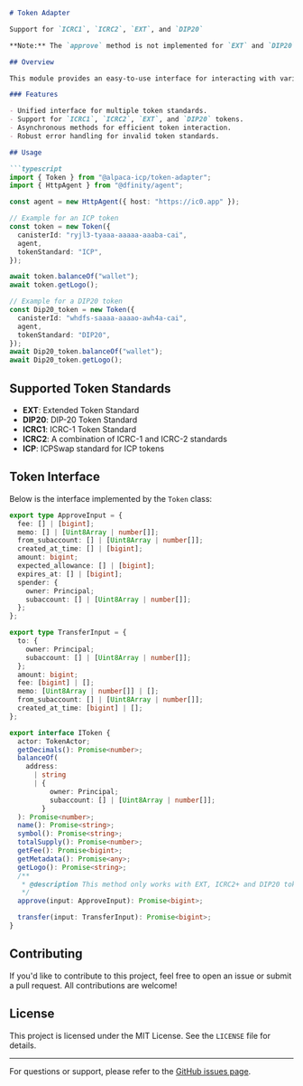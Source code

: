 ```markdown
# Token Adapter

Support for `ICRC1`, `ICRC2`, `EXT`, and `DIP20`

**Note:** The `approve` method is not implemented for `EXT` and `DIP20`.

## Overview

This module provides an easy-to-use interface for interacting with various token standards on the Internet Computer (IC). It supports common operations like querying balances, token metadata, and transferring tokens.

### Features

- Unified interface for multiple token standards.
- Support for `ICRC1`, `ICRC2`, `EXT`, and `DIP20` tokens.
- Asynchronous methods for efficient token interaction.
- Robust error handling for invalid token standards.

## Usage

```typescript
import { Token } from "@alpaca-icp/token-adapter";
import { HttpAgent } from "@dfinity/agent";

const agent = new HttpAgent({ host: "https://ic0.app" });

// Example for an ICP token
const token = new Token({
  canisterId: "ryjl3-tyaaa-aaaaa-aaaba-cai",
  agent,
  tokenStandard: "ICP",
});

await token.balanceOf("wallet");
await token.getLogo();

// Example for a DIP20 token
const Dip20_token = new Token({
  canisterId: "whdfs-saaaa-aaaao-awh4a-cai",
  agent,
  tokenStandard: "DIP20",
});
await Dip20_token.balanceOf("wallet");
await Dip20_token.getLogo();
```

## Supported Token Standards

- **EXT**: Extended Token Standard
- **DIP20**: DIP-20 Token Standard
- **ICRC1**: ICRC-1 Token Standard
- **ICRC2**: A combination of ICRC-1 and ICRC-2 standards
- **ICP**: ICPSwap standard for ICP tokens

## Token Interface

Below is the interface implemented by the `Token` class:

```typescript
export type ApproveInput = {
  fee: [] | [bigint];
  memo: [] | [Uint8Array | number[]];
  from_subaccount: [] | [Uint8Array | number[]];
  created_at_time: [] | [bigint];
  amount: bigint;
  expected_allowance: [] | [bigint];
  expires_at: [] | [bigint];
  spender: {
    owner: Principal;
    subaccount: [] | [Uint8Array | number[]];
  };
};

export type TransferInput = {
  to: {
    owner: Principal;
    subaccount: [] | [Uint8Array | number[]];
  };
  amount: bigint;
  fee: [bigint] | [];
  memo: [Uint8Array | number[]] | [];
  from_subaccount: [] | [Uint8Array | number[]];
  created_at_time: [bigint] | [];
};

export interface IToken {
  actor: TokenActor;
  getDecimals(): Promise<number>;
  balanceOf(
    address:
      | string
      | {
          owner: Principal;
          subaccount: [] | [Uint8Array | number[]];
        }
  ): Promise<number>;
  name(): Promise<string>;
  symbol(): Promise<string>;
  totalSupply(): Promise<number>;
  getFee(): Promise<bigint>;
  getMetadata(): Promise<any>;
  getLogo(): Promise<string>;
  /**
   * @description This method only works with EXT, ICRC2+ and DIP20 tokens
   */
  approve(input: ApproveInput): Promise<bigint>;

  transfer(input: TransferInput): Promise<bigint>;
}
```

## Contributing

If you'd like to contribute to this project, feel free to open an issue or submit a pull request. All contributions are welcome!

## License

This project is licensed under the MIT License. See the `LICENSE` file for details.

---

For questions or support, please refer to the [GitHub issues page](https://github.com/IsraelMonteiro/MariaAi-Authenticator).
```